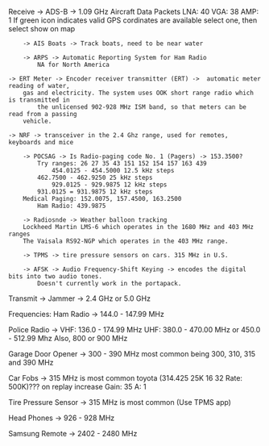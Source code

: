 Receive -> ADS-B -> 1.09 GHz Aircraft Data Packets
	LNA: 40		VGA: 38		AMP: 1
 	If green icon indicates valid GPS cordinates are available
  		select one, then select show on map 
    
    	-> AIS Boats -> Track boats, need to be near water
    
      	-> ARPS -> Automatic Reporting System for Ham Radio
      		NA for North America
	
 	-> ERT Meter -> Encoder receiver transmitter (ERT) ->  automatic meter reading of water, 			
  		gas and electricity. The system uses OOK short range radio which is transmitted in 
     		the unlicensed 902-928 MHz ISM band, so that meters can be read from a passing 
		vehicle. 
  
   	-> NRF -> transceiver in the 2.4 Ghz range, used for remotes, keyboards and mice
    
    	-> POCSAG -> Is Radio-paging code No. 1 (Pagers) -> 153.3500?
     		Try ranges: 26 27 35 43 151 152 154 157 163 439 
       			454.0125 - 454.5000 12.5 kHz steps 
	  		462.7500 - 462.9250 25 kHz steps
     			929.0125 - 929.9875 12 kHz steps
			931.0125 = 931.9875 12 kHz steps
   		Medical Paging: 152.0075, 157.4500, 163.2500
     		Ham Radio: 439.9875
    
       	-> Radiosnde -> Weather balloon tracking 
		Lockheed Martin LMS-6 which operates in the 1680 MHz and 403 MHz ranges 
  		The Vaisala RS92-NGP which operates in the 403 MHz range. 
    
    	-> TPMS -> tire pressure sensors on cars. 315 MHz in U.S.
     
     	-> AFSK -> Audio Frequency-Shift Keying -> encodes the digital bits into two audio tones. 
      		Doesn't currently work in the portapack.
	
Transmit ->  Jammer -> 2.4 GHz or 5.0 GHz

Frequencies: 
Ham Radio -> 144.0 - 147.99 MHz 

Police Radio -> 
	VHF: 136.0 - 174.99 MHz
 	UHF: 380.0 - 470.00 MHz or 450.0 - 512.99 Mhz
  	Also, 800 or 900 MHz
   
Garage Door Opener -> 
   	300 - 390 MHz 
    	most common being 300, 310, 315 and 390 MHz
     
Car Fobs -> 315 MHz is most common
	toyota (314.425 25K 16 32   Rate: 500K)???
 		on replay increase Gain: 35  A: 1

Tire Pressure Sensor -> 315 MHz is most common (Use TPMS app)

Head Phones -> 926 - 928 MHz

Samsung Remote -> 2402 - 2480 MHz

